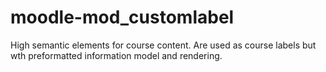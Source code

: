 moodle-mod_customlabel
=======================

High semantic elements for course content. Are used as course labels but wth preformatted information model and rendering.